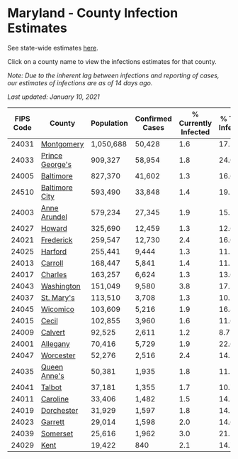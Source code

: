 # Maryland - County Infection Estimates

See state-wide estimates [here](/infections/us-md).

Click on a county name to view the infections estimates for that county.

*Note: Due to the inherent lag between infections and reporting of cases, our estimates of infections are as of 14 days ago.*

*Last updated: January 10, 2021*

|   FIPS Code |                             County |   Population |   Confirmed Cases |   % Currently Infected |   % Total Infected |
|-------------|------------------------------------|--------------|-------------------|------------------------|--------------------|
|       24031 |           [Montgomery](montgomery) |    1,050,688 |            50,428 |                    1.6 |               17.1 |
|       24033 | [Prince George's](prince-george's) |      909,327 |            58,954 |                    1.8 |               24.0 |
|       24005 |             [Baltimore](baltimore) |      827,370 |            41,602 |                    1.3 |               16.6 |
|       24510 |   [Baltimore City](baltimore-city) |      593,490 |            33,848 |                    1.4 |               19.2 |
|       24003 |       [Anne Arundel](anne-arundel) |      579,234 |            27,345 |                    1.9 |               15.1 |
|       24027 |                   [Howard](howard) |      325,690 |            12,459 |                    1.3 |               12.6 |
|       24021 |             [Frederick](frederick) |      259,547 |            12,730 |                    2.4 |               16.0 |
|       24025 |                 [Harford](harford) |      255,441 |             9,444 |                    1.3 |               11.2 |
|       24013 |                 [Carroll](carroll) |      168,447 |             5,841 |                    1.4 |               11.2 |
|       24017 |                 [Charles](charles) |      163,257 |             6,624 |                    1.3 |               13.6 |
|       24043 |           [Washington](washington) |      151,049 |             9,580 |                    3.8 |               17.5 |
|       24037 |           [St. Mary's](st.-mary's) |      113,510 |             3,708 |                    1.3 |               10.1 |
|       24045 |               [Wicomico](wicomico) |      103,609 |             5,216 |                    1.9 |               16.8 |
|       24015 |                     [Cecil](cecil) |      102,855 |             3,960 |                    1.6 |               11.6 |
|       24009 |                 [Calvert](calvert) |       92,525 |             2,611 |                    1.2 |                8.7 |
|       24001 |               [Allegany](allegany) |       70,416 |             5,729 |                    1.9 |               22.6 |
|       24047 |             [Worcester](worcester) |       52,276 |             2,516 |                    2.4 |               14.1 |
|       24035 |       [Queen Anne's](queen-anne's) |       50,381 |             1,935 |                    1.8 |               11.1 |
|       24041 |                   [Talbot](talbot) |       37,181 |             1,355 |                    1.7 |               10.7 |
|       24011 |               [Caroline](caroline) |       33,406 |             1,482 |                    1.5 |               14.5 |
|       24019 |           [Dorchester](dorchester) |       31,929 |             1,597 |                    1.8 |               14.5 |
|       24023 |                 [Garrett](garrett) |       29,014 |             1,598 |                    2.0 |               14.6 |
|       24039 |               [Somerset](somerset) |       25,616 |             1,962 |                    3.0 |               21.1 |
|       24029 |                       [Kent](kent) |       19,422 |               840 |                    2.1 |               14.7 |